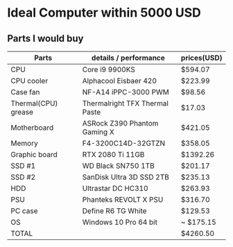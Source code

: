 # Ideal Computer within 5000 USD #
## Parts I would buy ##

| Parts | details / performance | prices(USD) |
|-------|-----------------------|--------|
| CPU | Core i9 9900KS | $594.07 |
| CPU cooler | Alphacool Eisbaer 420 | $223.99 |
| Case fan | NF-A14 iPPC-3000 PWM | $98.56 |
| Thermal(CPU) grease | Thermalright TFX Thermal Paste | $17.03 |
| Motherboard | ASRock Z390 Phantom Gaming X | $421.05 |
| Memory | F4-3200C14D-32GTZN | $358.05 |
| Graphic board | RTX 2080 Ti 11GB | $1392.26 |
| SSD #1 | WD Black SN750 1TB | $201.17 |
| SSD #2 | SanDisk Ultra 3D SSD 2TB | $235.13 |
| HDD | Ultrastar DC HC310 | $263.93 |
| PSU | Phanteks REVOLT X PSU | $316.70 |
| PC case | Define R6 TG White | $129.53 |
| OS | Windows 10 Pro 64 bit | ~ $175.15 |
| TOTAL      |                | $4260.50 |

